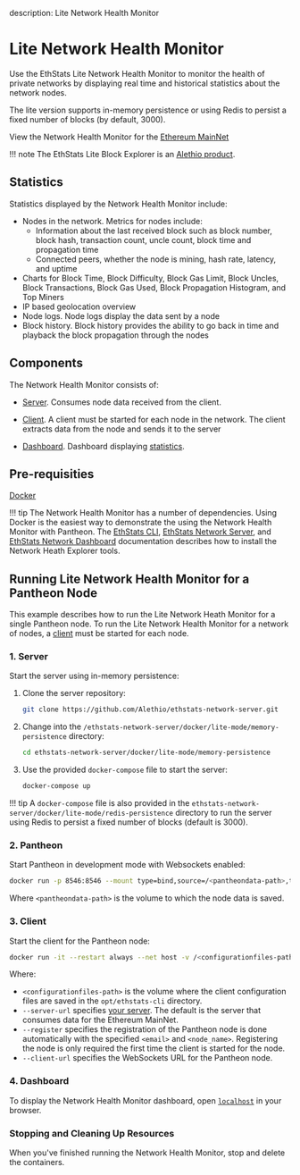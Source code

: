 description: Lite Network Health Monitor
<!--- END of page meta data -->

# Lite Network Health Monitor

Use the EthStats Lite Network Health Monitor to monitor the health of private networks by displaying real time and 
historical statistics about the network nodes.

The lite version supports in-memory persistence or using Redis to persist a fixed number of blocks (by default,
3000). 

View the Network Health Monitor for the [Ethereum MainNet](https://net.ethstats.io)

!!! note 
     The EthStats Lite Block Explorer is an [Alethio product](https://aleth.io/).

## Statistics

Statistics displayed by the Network Health Monitor include: 

* Nodes in the network. Metrics for nodes include:
    - Information about the last received block such as block number, 
block hash, transaction count, uncle count, block time and propagation time 
    - Connected peers, whether the node is mining, hash rate, latency, and uptime
* Charts for Block Time, Block Difficulty, Block Gas Limit, Block Uncles, Block Transactions, Block Gas Used, 
Block Propagation Histogram, and Top Miners
* IP based geolocation overview
* Node logs. Node logs display the data sent by a node
* Block history.  Block history provides the ability to go back in time and playback the block propagation
 through the nodes
 
## Components 

The Network Health Monitor consists of: 

* [Server](https://github.com/Alethio/ethstats-network-server). Consumes node data received from the 
client. 

* [Client](https://github.com/Alethio/ethstats-cli). A client must be started for each node in the network.
The client extracts data from the node and sends it to the server

* [Dashboard](https://github.com/Alethio/ethstats-network-dashboard). Dashboard displaying [statistics](#statistics).

## Pre-requisities 

[Docker](https://docs.docker.com/install/)

!!! tip
    The Network Health Monitor has a number of dependencies. Using Docker is the easiest way to demonstrate
    the using the Network Health Monitor with Pantheon. The [EthStats CLI](https://github.com/Alethio/ethstats-cli),
    [EthStats Network Server](https://github.com/Alethio/ethstats-network-server), and [EthStats Network
    Dashboard](https://github.com/Alethio/ethstats-network-dashboard) documentation describes how to install 
    the Network Heath Explorer tools. 

## Running Lite Network Health Monitor for a Pantheon Node

This  example describes how to run the Lite Network Heath Monitor for a single Pantheon node. To run the 
Lite Network Health Monitor for a network of nodes, a [client](#3-client) must be started for each node. 

### 1. Server

Start the server using in-memory persistence: 

1. Clone the server repository: 

    ```bash
    git clone https://github.com/Alethio/ethstats-network-server.git
    ```

2. Change into the `/ethstats-network-server/docker/lite-mode/memory-persistence` directory:
   
    ```bash
    cd ethstats-network-server/docker/lite-mode/memory-persistence
    ```

3. Use the provided `docker-compose` file to start the server: 

    ```bash
    docker-compose up
    ```
   
!!! tip
    A `docker-compose` file is also provided in the `ethstats-network-server/docker/lite-mode/redis-persistence`
    directory to run the server using Redis to persist a fixed number of blocks (default is 3000).

### 2. Pantheon 

Start Pantheon in development mode with Websockets enabled:

```bash
docker run -p 8546:8546 --mount type=bind,source=/<pantheondata-path>,target=/var/lib/pantheon pegasyseng/pantheon:latest --miner-enabled --miner-coinbase fe3b557e8fb62b89f4916b721be55ceb828dbd73 --rpc-http-cors-origins="all" --rpc-ws-enabled --network=dev
```

Where `<pantheondata-path>` is the volume to which the node data is saved. 

### 3. Client 

Start the client for the Pantheon node:  

```bash
docker run -it --restart always --net host -v /<configurationfiles-path>/opt/ethstats-cli/:/root/.config/configstore/ alethio/ethstats-cli --register --account-email <email> --node-name <node_name> --server-url http://localhost:3000 --client-url ws://127.0.0.1:8546
```

Where: 

* `<configurationfiles-path>` is the volume where the client configuration files are saved in the `opt/ethstats-cli` directory. 
* `--server-url` specifies [your server](#1-server). The default is the server that consumes data for the Ethereum MainNet.
* `--register` specifies the registration of the Pantheon node is done automatically with the specified `<email>` and `<node_name>`. 
Registering the node is only required the first time the client is started for the node.
* `--client-url` specifies the WebSockets URL for the Pantheon node.    

### 4. Dashboard 

To display the Network Health Monitor dashboard, open [`localhost`](http://localhost) in your browser. 

### Stopping and Cleaning Up Resources

When you've finished running the Network Health Monitor, stop and delete the containers.  


